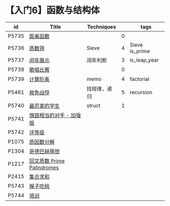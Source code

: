 # 【入门6】函数与结构体

| id    | Title                                                        | Techniques   |      | tags           |
| ----- | ------------------------------------------------------------ | ------------ | ---- | -------------- |
| P5735 | [距离函数](https://www.luogu.com.cn/problem/P5735)           |              | 0    |                |
| P5736 | [质数筛](https://www.luogu.com.cn/problem/P5736)             | Sieve        | 4    | Sieve is_prime |
| P5737 | [闰年展示](https://www.luogu.com.cn/problem/P5737)           | 闰年判断     | 3    | is_leap_year   |
| P5738 | [歌唱比赛](https://www.luogu.com.cn/problem/P5738)           |              | 0    |                |
| P5739 | [计算阶乘](https://www.luogu.com.cn/problem/P5739)           | memo         | 4    | factorial      |
| P5461 | [赦免战俘](https://www.luogu.com.cn/problem/P5461)           | 找规律，递归 | 5    | recursion      |
| P5740 | [最厉害的学生](https://www.luogu.com.cn/problem/P5740)       | struct       | 1    |                |
| P5741 | [旗鼓相当的对手 - 加强版](https://www.luogu.com.cn/problem/P5741) |              |      |                |
| P5742 | [评等级](https://www.luogu.com.cn/problem/P5742)             |              |      |                |
| P1075 | [质因数分解](https://www.luogu.com.cn/problem/P1075)         |              |      |                |
| P1304 | [哥德巴赫猜想](https://www.luogu.com.cn/problem/P1304)       |              |      |                |
| P1217 | [回文质数 Prime Palindromes](https://www.luogu.com.cn/problem/P1217) |              |      |                |
| P2415 | [集合求和](https://www.luogu.com.cn/problem/P2415)           |              |      |                |
| P5743 | [猴子吃桃](https://www.luogu.com.cn/problem/P5743)           |              |      |                |
| P5744 | [培训](https://www.luogu.com.cn/problem/P5744)               |              |      |                |

